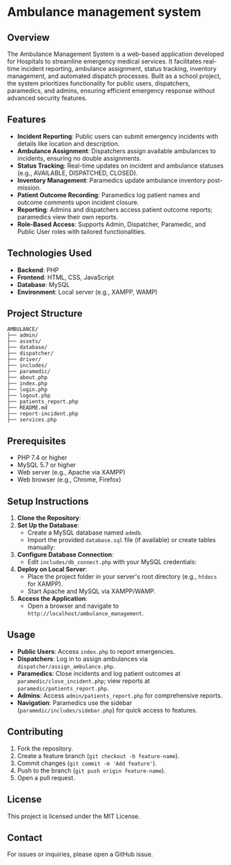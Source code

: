# Ambulance management system

## Overview
The Ambulance Management System is a web-based application developed for Hospitals to streamline emergency medical services. It facilitates real-time incident reporting, ambulance assignment, status tracking, inventory management, and automated dispatch processes. Built as a school project, the system prioritizes functionality for public users, dispatchers, paramedics, and admins, ensuring efficient emergency response without advanced security features.

## Features
- **Incident Reporting**: Public users can submit emergency incidents with details like location and description.
- **Ambulance Assignment**: Dispatchers assign available ambulances to incidents, ensuring no double assignments.
- **Status Tracking**: Real-time updates on incident and ambulance statuses (e.g., AVAILABLE, DISPATCHED, CLOSED).
- **Inventory Management**: Paramedics update ambulance inventory post-mission.
- **Patient Outcome Recording**: Paramedics log patient names and outcome comments upon incident closure.
- **Reporting**: Admins and dispatchers access patient outcome reports; paramedics view their own reports.
- **Role-Based Access**: Supports Admin, Dispatcher, Paramedic, and Public User roles with tailored functionalities.

## Technologies Used
- **Backend**: PHP
- **Frontend**: HTML, CSS, JavaScript
- **Database**: MySQL
- **Environment**: Local server (e.g., XAMPP, WAMP)

## Project Structure
```
AMBULANCE/
├── admin/
├── assets/
├── database/
├── dispatcher/
├── driver/
├── includes/
├── paramedic/
├── about.php
├── index.php
├── login.php
├── logout.php
├── patients_report.php
├── README.md
├── report-incident.php
├── services.php
```

## Prerequisites
- PHP 7.4 or higher
- MySQL 5.7 or higher
- Web server (e.g., Apache via XAMPP)
- Web browser (e.g., Chrome, Firefox)

## Setup Instructions
1. **Clone the Repository**:
2. **Set Up the Database**:
   - Create a MySQL database named `admdb`.
   - Import the provided `database.sql` file (if available) or create tables manually:
3. **Configure Database Connection**:
   - Edit `includes/db_connect.php` with your MySQL credentials:
4. **Deploy on Local Server**:
   - Place the project folder in your server's root directory (e.g., `htdocs` for XAMPP).
   - Start Apache and MySQL via XAMPP/WAMP.
5. **Access the Application**:
   - Open a browser and navigate to `http://localhost/ambulance_management`.

## Usage
- **Public Users**: Access `index.php` to report emergencies.
- **Dispatchers**: Log in to assign ambulances via `dispatcher/assign_ambulance.php`.
- **Paramedics**: Close incidents and log patient outcomes at `paramedic/close_incident.php`; view reports at `paramedic/patients_report.php`.
- **Admins**: Access `admin/patients_report.php` for comprehensive reports.
- **Navigation**: Paramedics use the sidebar (`paramedic/includes/sidebar.php`) for quick access to features.

## Contributing
1. Fork the repository.
2. Create a feature branch (`git checkout -b feature-name`).
3. Commit changes (`git commit -m 'Add feature'`).
4. Push to the branch (`git push origin feature-name`).
5. Open a pull request.

## License
This project is licensed under the MIT License.

## Contact
For issues or inquiries, please open a GitHub issue.

